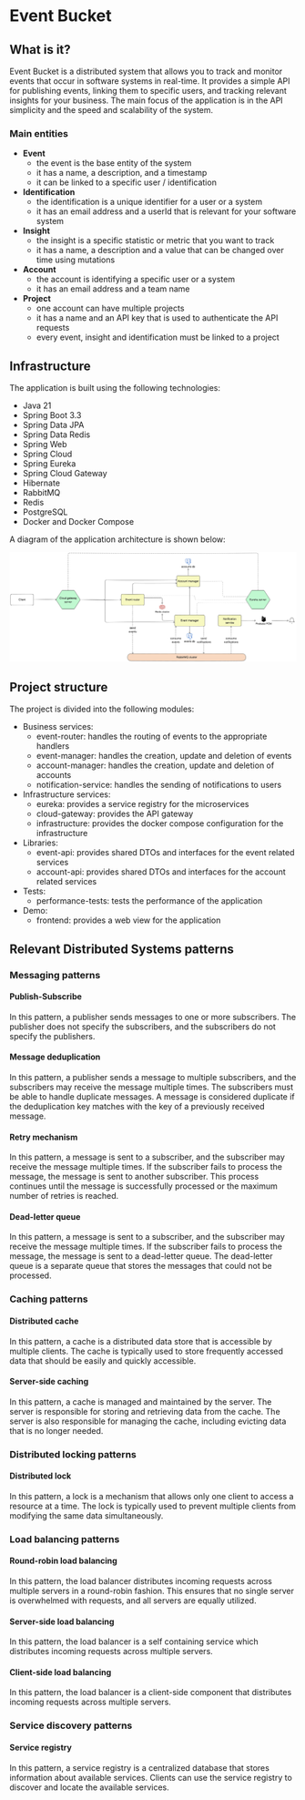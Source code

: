 # Event Bucket

## What is it?

Event Bucket is a distributed system that allows you to track and monitor events that occur in software systems in real-time.
It provides a simple API for publishing events, linking them to specific users, and tracking relevant insights for your business.
The main focus of the application is in the API simplicity and the speed and scalability of the system.

### Main entities

- **Event**
    - the event is the base entity of the system
    - it has a name, a description, and a timestamp
    - it can be linked to a specific user / identification
- **Identification**
    - the identification is a unique identifier for a user or a system
    - it has an email address and a userId that is relevant for your software system
- **Insight**
    - the insight is a specific statistic or metric that you want to track
    - it has a name, a description and a value that can be changed over time using mutations
- **Account**
    - the account is identifying a specific user or a system
    - it has an email address and a team name
- **Project**
    - one account can have multiple projects
    - it has a name and an API key that is used to authenticate the API requests
    - every event, insight and identification must be linked to a project

## Infrastructure

The application is built using the following technologies:

- Java 21
- Spring Boot 3.3
- Spring Data JPA
- Spring Data Redis
- Spring Web
- Spring Cloud
- Spring Eureka
- Spring Cloud Gateway
- Hibernate
- RabbitMQ
- Redis
- PostgreSQL
- Docker and Docker Compose

A diagram of the application architecture is shown below:

![Architecture](arch-diagram.png)

## Project structure

The project is divided into the following modules:

- Business services:
    - event-router: handles the routing of events to the appropriate handlers
    - event-manager: handles the creation, update and deletion of events
    - account-manager: handles the creation, update and deletion of accounts
    - notification-service: handles the sending of notifications to users
- Infrastructure services:
    - eureka: provides a service registry for the microservices
    - cloud-gateway: provides the API gateway
    - infrastructure: provides the docker compose configuration for the infrastructure
- Libraries:
    - event-api: provides shared DTOs and interfaces for the event related services
    - account-api: provides shared DTOs and interfaces for the account related services
- Tests:
    - performance-tests: tests the performance of the application
- Demo:
    - frontend: provides a web view for the application

## Relevant Distributed Systems patterns

### Messaging patterns

#### Publish-Subscribe

In this pattern, a publisher sends messages to one or more subscribers. The publisher does not specify the subscribers, and the subscribers do not specify the publishers.

#### Message deduplication

In this pattern, a publisher sends a message to multiple subscribers, and the subscribers may receive the message multiple times.
The subscribers must be able to handle duplicate messages.
A message is considered duplicate if the deduplication key matches with the key of a previously received message.

#### Retry mechanism

In this pattern, a message is sent to a subscriber, and the subscriber may receive the message multiple times.
If the subscriber fails to process the message, the message is sent to another subscriber.
This process continues until the message is successfully processed or the maximum number of retries is reached.

#### Dead-letter queue

In this pattern, a message is sent to a subscriber, and the subscriber may receive the message multiple times.
If the subscriber fails to process the message, the message is sent to a dead-letter queue.
The dead-letter queue is a separate queue that stores the messages that could not be processed.

### Caching patterns

#### Distributed cache

In this pattern, a cache is a distributed data store that is accessible by multiple clients.
The cache is typically used to store frequently accessed data that should be easily and quickly accessible.

#### Server-side caching

In this pattern, a cache is managed and maintained by the server.
The server is responsible for storing and retrieving data from the cache.
The server is also responsible for managing the cache, including evicting data that is no longer needed.

### Distributed locking patterns

#### Distributed lock

In this pattern, a lock is a mechanism that allows only one client to access a resource at a time.
The lock is typically used to prevent multiple clients from modifying the same data simultaneously.

### Load balancing patterns

#### Round-robin load balancing

In this pattern, the load balancer distributes incoming requests across multiple servers in a round-robin fashion.
This ensures that no single server is overwhelmed with requests, and all servers are equally utilized.

#### Server-side load balancing

In this pattern, the load balancer is a self containing service which distributes incoming requests across multiple servers.

#### Client-side load balancing

In this pattern, the load balancer is a client-side component that distributes incoming requests across multiple servers.

### Service discovery patterns

#### Service registry

In this pattern, a service registry is a centralized database that stores information about available services.
Clients can use the service registry to discover and locate the available services.